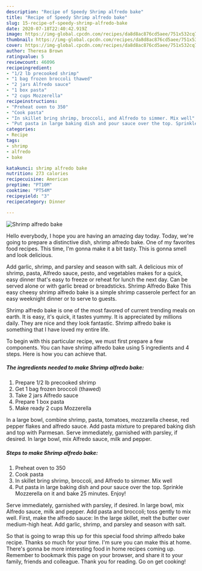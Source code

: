 ```yaml
---
description: "Recipe of Speedy Shrimp alfredo bake"
title: "Recipe of Speedy Shrimp alfredo bake"
slug: 15-recipe-of-speedy-shrimp-alfredo-bake
date: 2020-07-18T22:40:42.919Z
image: https://img-global.cpcdn.com/recipes/da8d8ac876cd5aee/751x532cq70/shrimp-alfredo-bake-recipe-main-photo.jpg
thumbnail: https://img-global.cpcdn.com/recipes/da8d8ac876cd5aee/751x532cq70/shrimp-alfredo-bake-recipe-main-photo.jpg
cover: https://img-global.cpcdn.com/recipes/da8d8ac876cd5aee/751x532cq70/shrimp-alfredo-bake-recipe-main-photo.jpg
author: Theresa Brown
ratingvalue: 5
reviewcount: 46096
recipeingredient:
- "1/2 lb precooked shrimp"
- "1 bag frozen broccoli thawed"
- "2 jars Alfredo sauce"
- "1 box pasta"
- "2 cups Mozzerella"
recipeinstructions:
- "Preheat oven to 350"
- "Cook pasta"
- "In skillet bring shrimp, broccoli, and Alfredo to simmer. Mix well"
- "Put pasta in large baking dish and pour sauce over the top. Sprinkle Mozzerella on it and bake 25 minutes. Enjoy!"
categories:
- Recipe
tags:
- shrimp
- alfredo
- bake

katakunci: shrimp alfredo bake 
nutrition: 273 calories
recipecuisine: American
preptime: "PT10M"
cooktime: "PT54M"
recipeyield: "3"
recipecategory: Dinner

---
```



![Shrimp alfredo bake](https://img-global.cpcdn.com/recipes/da8d8ac876cd5aee/751x532cq70/shrimp-alfredo-bake-recipe-main-photo.jpg)

Hello everybody, I hope you are having an amazing day today. Today, we're going to prepare a distinctive dish, shrimp alfredo bake. One of my favorites food recipes. This time, I'm gonna make it a bit tasty. This is gonna smell and look delicious.

Add garlic, shrimp, and parsley and season with salt. A delicious mix of shrimp, pasta, Alfredo sauce, pesto, and vegetables makes for a quick, easy dinner that&#39;s easy to freeze or reheat for lunch the next day. Can be served alone or with garlic bread or breadsticks. Shrimp Alfredo Bake This easy cheesy shrimp alfredo bake is a simple shrimp casserole perfect for an easy weeknight dinner or to serve to guests.

Shrimp alfredo bake is one of the most favored of current trending meals on earth. It is easy, it's quick, it tastes yummy. It is appreciated by millions daily. They are nice and they look fantastic. Shrimp alfredo bake is something that I have loved my entire life.


To begin with this particular recipe, we must first prepare a few components. You can have shrimp alfredo bake using 5 ingredients and 4 steps. Here is how you can achieve that.

<!--inarticleads1-->

##### The ingredients needed to make Shrimp alfredo bake:

1. Prepare 1/2 lb precooked shrimp
1. Get 1 bag frozen broccoli (thawed)
1. Take 2 jars Alfredo sauce
1. Prepare 1 box pasta
1. Make ready 2 cups Mozzerella


In a large bowl, combine shrimp, pasta, tomatoes, mozzarella cheese, red pepper flakes and alfredo sauce. Add pasta mixture to prepared baking dish and top with Parmesan. Serve immediately, garnished with parsley, if desired. In large bowl, mix Alfredo sauce, milk and pepper. 

<!--inarticleads2-->

##### Steps to make Shrimp alfredo bake:

1. Preheat oven to 350
1. Cook pasta
1. In skillet bring shrimp, broccoli, and Alfredo to simmer. Mix well
1. Put pasta in large baking dish and pour sauce over the top. Sprinkle Mozzerella on it and bake 25 minutes. Enjoy!


Serve immediately, garnished with parsley, if desired. In large bowl, mix Alfredo sauce, milk and pepper. Add pasta and broccoli; toss gently to mix well. First, make the alfredo sauce: In the large skillet, melt the butter over medium-high heat. Add garlic, shrimp, and parsley and season with salt. 

So that is going to wrap this up for this special food shrimp alfredo bake recipe. Thanks so much for your time. I'm sure you can make this at home. There's gonna be more interesting food in home recipes coming up. Remember to bookmark this page on your browser, and share it to your family, friends and colleague. Thank you for reading. Go on get cooking!
